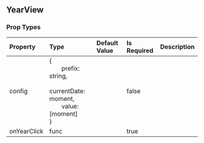 ## YearView 



### Prop Types
Property | Type | Default Value | Is Required | Description
:--- | :--- | :--- | :--- | :---
config|{<br>&emsp;&emsp;prefix: string,<br>&emsp;&emsp;currentDate: moment,<br>&emsp;&emsp;value: [moment]<br>}|&ensp;|false|&ensp;
onYearClick|func|&ensp;|true|&ensp;